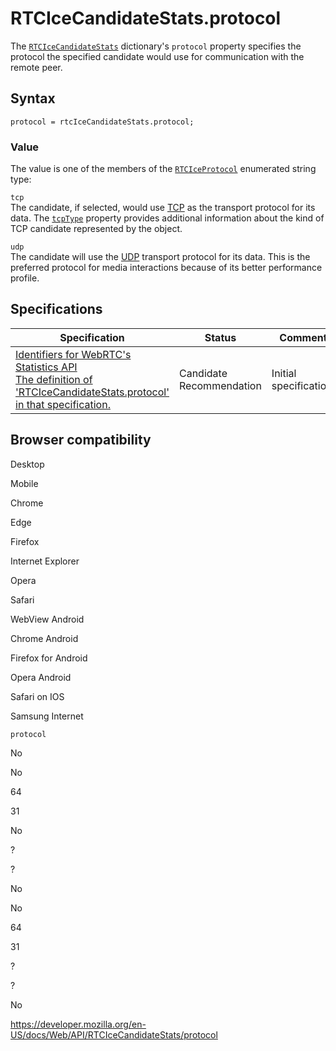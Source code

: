 RTCIceCandidateStats.protocol
=============================

The [`RTCIceCandidateStats`](../rtcicecandidatestats) dictionary's `protocol` property specifies the protocol the specified candidate would use for communication with the remote peer.

Syntax
------

    protocol = rtcIceCandidateStats.protocol;

### Value

The value is one of the members of the [`RTCIceProtocol`](../rtciceprotocol) enumerated string type:

`tcp`  
The candidate, if selected, would use [TCP](https://developer.mozilla.org/en-US/docs/Glossary/TCP) as the transport protocol for its data. The [`tcpType`](../rtcicecandidate/tcptype) property provides additional information about the kind of TCP candidate represented by the object.

`udp`  
The candidate will use the [UDP](https://developer.mozilla.org/en-US/docs/Glossary/UDP) transport protocol for its data. This is the preferred protocol for media interactions because of its better performance profile.

Specifications
--------------

<table><thead><tr class="header"><th>Specification</th><th>Status</th><th>Comment</th></tr></thead><tbody><tr class="odd"><td><a href="https://w3c.github.io/webrtc-stats/#dom-rtcicecandidatestats-protocol">Identifiers for WebRTC's Statistics API<br />
<span class="small">The definition of 'RTCIceCandidateStats.protocol' in that specification.</span></a></td><td><span class="spec-cr">Candidate Recommendation</span></td><td>Initial specification.</td></tr></tbody></table>

Browser compatibility
---------------------

Desktop

Mobile

Chrome

Edge

Firefox

Internet Explorer

Opera

Safari

WebView Android

Chrome Android

Firefox for Android

Opera Android

Safari on IOS

Samsung Internet

`protocol`

No

No

64

31

No

?

?

No

No

64

31

?

?

No

<a href="https://developer.mozilla.org/en-US/docs/Web/API/RTCIceCandidateStats/protocol" class="_attribution-link">https://developer.mozilla.org/en-US/docs/Web/API/RTCIceCandidateStats/protocol</a>
